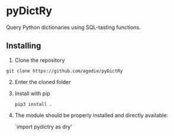 # pyDictRy

Query Python dictionaries using SQL-tasting functions.


## Installing

1. Clone the repository

  `git clone https://github.com/agodie/pyDictRy`

2. Enter the cloned folder

3. Install with pip

   `pip3 install .`

4. The module should be properly installed and directly available:

   `import pydictry as dry'

